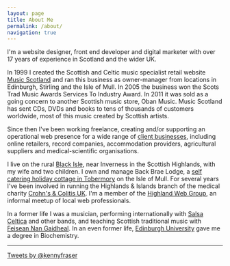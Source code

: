 ```yaml
---
layout: page
title: About Me
permalink: /about/
navigation: true
---
```


I'm a website designer, front end developer and digital marketer with over 17 years of experience in Scotland and the wider UK.

In 1999 I created the Scottish and Celtic music specialist retail website [Music Scotland](//www.musicscotland.com/) and ran this business as owner-manager from locations in Edinburgh, Stirling and the Isle of Mull. In 2005 the business won the <span itemprop="award">Scots Trad Music Awards Services To Industry Award</span>. In 2011 it was sold as a going concern to another Scottish music store, Oban Music. Music Scotland has sent CDs, DVDs and books to tens of thousands of customers worldwide, most of this music created by Scottish artists.

Since then I've been working freelance, creating and/or supporting an operational web presence for a wide range of [client businesses](/clients), including online retailers, record companies, accommodation providers, agricultural suppliers and medical-scientific organisations.

I live on the rural [Black Isle](//www.black-isle.info/), near Inverness in the Scottish Highlands, with my wife and two children.  I own and manage Back Brae Lodge, a [self catering holiday cottage in Tobermory](//mull.co) on the Isle of Mull. For several years I've been involved in running the Highlands & Islands branch of the medical charity [Crohn's & Colitis UK](//www.crohnsandcolitis.org.uk/get-involved/volunteering/local-group/scotland-northern-ireland/highlands-islands).  I'm a member of the [Highland Web Group](//www.meetup.com/Highland-Web-Group/), an informal meetup of local web professionals.

In a former life I was a musician, performing internationally with [Salsa Celtica](//salsaceltica.com) and other bands, and teaching Scottish traditional music with [Feisean Nan Gaidheal](//feisean.org/). In an even former life, [Edinburgh University](//www.ed.ac.uk/) gave me a degree in Biochemistry.

---

<div class="twitter-widget">
<a class="twitter-timeline" href="https://twitter.com/kennyfraser" data-widget-id="698885778512936960">Tweets by @kennyfraser</a>
<script>!function(d,s,id){var js,fjs=d.getElementsByTagName(s)[0],p=/^http:/.test(d.location)?'http':'https';if(!d.getElementById(id)){js=d.createElement(s);js.id=id;js.src=p+"://platform.twitter.com/widgets.js";fjs.parentNode.insertBefore(js,fjs);}}(document,"script","twitter-wjs");</script>
</div>